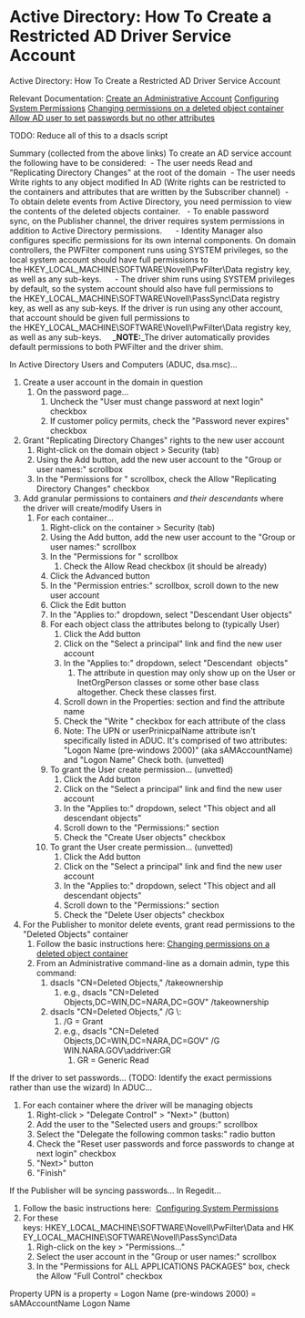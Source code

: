 # Active Directory: How To Create a Restricted AD Driver Service Account

Active Directory: How To Create a Restricted AD Driver Service Account

Relevant Documentation:
[Create an Administrative Account](https://www.netiq.com/documentation/identity-manager-46-drivers/ad/data/bp7wru3.html)
[Configuring System Permissions](https://www.netiq.com/documentation/identity-manager-46-drivers/ad/data/b10m9z1j.html)
[Changing permissions on a deleted object container](https://docs.microsoft.com/en-us/previous-versions/windows/it-pro/windows-server-2008-R2-and-2008/cc816824(v=ws.10)#Anchor_0)
[Allow AD user to set passwords but no other attributes](https://serverfault.com/questions/410267/allow-ad-user-to-set-passwords-but-no-other-attributes)

TODO: Reduce all of this to a dsacls script

Summary (collected from the above links)
To create an AD service account the following have to be considered:
 - The user needs Read and "Replicating Directory Changes" at the root of the domain
 - The user needs Write rights to any object modified In AD (Write rights can be restricted to the containers and attributes that are written by the Subscriber channel)
 - To obtain delete events from Active Directory, you need permission to view the contents of the deleted objects container. 
 - To enable password sync, on the Publisher channel, the driver requires system permissions in addition to Active Directory permissions.
     - Identity Manager also configures specific permissions for its own internal components. On domain controllers, the PWFilter component runs using SYSTEM privileges, so the local system account should have full permissions to the HKEY\_LOCAL\_MACHINE\\SOFTWARE\\Novell\\PwFilter\\Data registry key, as well as any sub-keys.
     - The driver shim runs using SYSTEM privileges by default, so the system account should also have full permissions to the HKEY\_LOCAL\_MACHINE\\SOFTWARE\\Novell\\PassSync\\Data registry key, as well as any sub-keys. If the driver is run using any other account, that account should be given full permissions to the HKEY\_LOCAL\_MACHINE\\SOFTWARE\\Novell\\PwFilter\\Data registry key, as well as any sub-keys.
    _**NOTE:**_The driver automatically provides default permissions to both PWFilter and the driver shim.

In Active Directory Users and Computers (ADUC, dsa.msc)... 

1. Create a user account in the domain in question
	1. On the password page...
		1. Uncheck the "User must change password at next login" checkbox
		2. If customer policy permits, check the "Password never expires" checkbox
2. Grant "Replicating Directory Changes" rights to the new user account
	1. Right-click on the domain object > Security (tab) 
	2. Using the Add button, add the new user account to the "Group or user names:" scrollbox
	3. In the "Permissions for _<account-name>_" scrollbox, check the Allow "Replicating Directory Changes" checkbox
3. Add granular permissions to containers _and their descendants_ where the driver will create/modify Users in
	1. For each container...
		1. Right-click on the container > Security (tab)
		2. Using the Add button, add the new user account to the "Group or user names:" scrollbox
		3. In the "Permissions for _<account-name>_" scrollbox
			1. Check the Allow Read checkbox (it should be already)
		4. Click the Advanced button
		5. In the "Permission entries:" scrollbox, scroll down to the new user account
		6. Click the Edit button
		7. In the "Applies to:" dropdown, select "Descendant User objects"
		8. For each object class the attributes belong to (typically User)
			1. Click the Add button
			2. Click on the "Select a principal" link and find the new user account
			3. In the "Applies to:" dropdown, select "Descendant _<class>_ objects"
				1. The attribute in question may only show up on the User or InetOrgPerson classes or some other base class altogether. Check these classes first.
			4. Scroll down in the Properties: section and find the attribute name
			5. Check the "Write _<attr-name>_" checkbox for each attribute of the class
			6. Note: The UPN or userPrinicpalName attribute isn't specifically listed in ADUC. It's comprised of two attributes: "Logon Name (pre-windows 2000)" (aka sAMAccountName) and "Logon Name" Check both. (unvetted)
		9. To grant the User create permission... (unvetted)
			1. Click the Add button
			2. Click on the "Select a principal" link and find the new user account
			3. In the "Applies to:" dropdown, select "This object and all descendant objects"
			4. Scroll down to the "Permissions:" section
			5. Check the "Create User objects" checkbox
		10. To grant the User create permission... (unvetted)
			1. Click the Add button
			2. Click on the "Select a principal" link and find the new user account
			3. In the "Applies to:" dropdown, select "This object and all descendant objects"
			4. Scroll down to the "Permissions:" section
			5. Check the "Delete User objects" checkbox
4. For the Publisher to monitor delete events, grant read permissions to the "Deleted Objects" container
	1. Follow the basic instructions here: [Changing permissions on a deleted object container](https://docs.microsoft.com/en-us/previous-versions/windows/it-pro/windows-server-2008-R2-and-2008/cc816824(v=ws.10)#Anchor_0)
	2. From an Administrative command-line as a domain admin, type this command:
		1. dsacls "CN=Deleted Objects,_<domain-ldap-dn>_" /takeownership
			1. e.g., dsacls "CN=Deleted Objects,DC=WIN,DC=NARA,DC=GOV" /takeownership
		2. dsacls "CN=Deleted Objects,_<domain-ldap-dn>_" /G _<domain-dotted>_\\_<user-or-group>_:_<permissions>_
			1. /G = Grant
			2. e.g., dsacls "CN=Deleted Objects,DC=WIN,DC=NARA,DC=GOV" /G WIN.NARA.GOV\\addriver:GR
				1. GR = Generic Read

If the driver to set passwords... (TODO: Identify the exact permissions rather than use the wizard)
In ADUC...

1. For each container where the driver will be managing objects
	1. Right-click > "Delegate Control" > "Next>" (button) 
	2. Add the user to the "Selected users and groups:" scrollbox
	3. Select the "Delegate the following common tasks:" radio button
	4. Check the "Reset user passwords and force passwords to change at next login" checkbox
	5. "Next>" button
	6. "Finish"

If the Publisher will be syncing passwords...
In Regedit...

1. Follow the basic instructions here:  [Configuring System Permissions](https://www.netiq.com/documentation/identity-manager-46-drivers/ad/data/b10m9z1j.html)
2. For these keys: HKEY\_LOCAL\_MACHINE\\SOFTWARE\\Novell\\PwFilter\\Data and HKEY\_LOCAL\_MACHINE\\SOFTWARE\\Novell\\PassSync\\Data
	1. Righ-click on the key > "Permissions..."
	2. Select the user account in the "Group or user names:" scrollbox
	3. In the "Permissions for ALL APPLICATIONS PACKAGES" box, check the Allow "Full Control" checkbox

Property UPN is a property =
Logon Name (pre-windows 2000) = sAMAccountName
Logon Name
